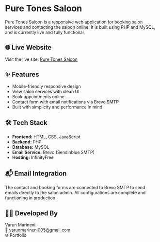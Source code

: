 # Pure Tones Saloon

Pure Tones Saloon is a responsive web application for booking salon services and contacting the saloon online. It is built using PHP and MySQL, and is currently live and fully functional.

## 🌐 Live Website

Visit the live site: [Pure Tones Saloon](https://puretones.kesug.com/)  

## ✨ Features

- Mobile-friendly responsive design
- View salon services with clean UI
- Book appointments online
- Contact form with email notifications via Brevo SMTP
- Built with simplicity and performance in mind

## 🛠️ Tech Stack

- **Frontend:** HTML, CSS, JavaScript
- **Backend:** PHP
- **Database:** MySQL
- **Email Service:** Brevo (Sendinblue SMTP)
- **Hosting:** InfinityFree

## 📬 Email Integration

The contact and booking forms are connected to Brevo SMTP to send emails directly to the salon admin. All configurations are complete and functioning in production.

## 👨‍💻 Developed By

Varun Marineni  
📧 varunmarineni005@gmail.com  
🌐 Portfolio

